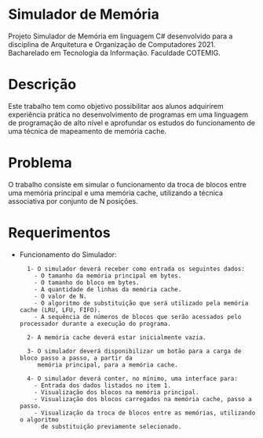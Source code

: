 # Simulador de Memória
Projeto Simulador de Memória em linguagem C# desenvolvido para a disciplina de Arquitetura e Organização de Computadores 2021. Bacharelado em Tecnologia da Informação. Faculdade COTEMIG.

# Descrição
Este trabalho tem como objetivo possibilitar aos alunos adquirirem experiência prática no desenvolvimento de programas em uma linguagem de programação de alto nível e aprofundar os estudos do funcionamento de uma técnica de mapeamento de memória cache.

# Problema
O trabalho consiste em simular o funcionamento da troca de blocos entre uma memória principal e uma memória cache, utilizando a técnica associativa por conjunto de N posições.

# Requerimentos
- Funcionamento do Simulador:

        1- O simulador deverá receber como entrada os seguintes dados:
          - O tamanho da memória principal em bytes.
          - O tamanho do bloco em bytes.
          - A quantidade de linhas da memória cache.
          - O valor de N.
          - O algoritmo de substituição que será utilizado pela memória cache (LRU, LFU, FIFO).
          - A sequência de números de blocos que serão acessados pelo processador durante a execução do programa.

        2- A memória cache deverá estar inicialmente vazia.
        
        3- O simulador deverá disponibilizar um botão para a carga de bloco passo a passo, a partir da
           memória principal, para a memória cache.

        4- O simulador deverá conter, no mínimo, uma interface para:
          - Entrada dos dados listados no item 1.
          - Visualização dos blocos na memória principal.
          - Visualização dos blocos carregados na memória cache, passo a passo.
          - Visualização da troca de blocos entre as memórias, utilizando o algoritmo
            de substituição previamente selecionado.
